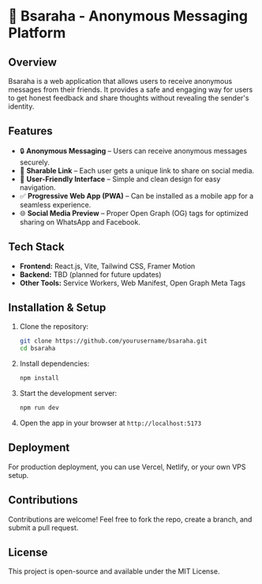 # 🌟 Bsaraha - Anonymous Messaging Platform

## Overview

Bsaraha is a web application that allows users to receive anonymous messages from their friends. It provides a safe and engaging way for users to get honest feedback and share thoughts without revealing the sender's identity.

## Features

- 🔒 **Anonymous Messaging** – Users can receive anonymous messages securely.
- 🔗 **Sharable Link** – Each user gets a unique link to share on social media.
- 🎨 **User-Friendly Interface** – Simple and clean design for easy navigation.
- ✅ **Progressive Web App (PWA)** – Can be installed as a mobile app for a seamless experience.
- 🌐 **Social Media Preview** – Proper Open Graph (OG) tags for optimized sharing on WhatsApp and Facebook.

## Tech Stack

- **Frontend:** React.js, Vite, Tailwind CSS, Framer Motion
- **Backend:** TBD (planned for future updates)
- **Other Tools:** Service Workers, Web Manifest, Open Graph Meta Tags

## Installation & Setup

1. Clone the repository:
   ```bash
   git clone https://github.com/yourusername/bsaraha.git
   cd bsaraha
   ```
2. Install dependencies:
   ```bash
   npm install
   ```
3. Start the development server:
   ```bash
   npm run dev
   ```
4. Open the app in your browser at `http://localhost:5173`

## Deployment

For production deployment, you can use Vercel, Netlify, or your own VPS setup.

## Contributions

Contributions are welcome! Feel free to fork the repo, create a branch, and submit a pull request.

## License

This project is open-source and available under the MIT License.
